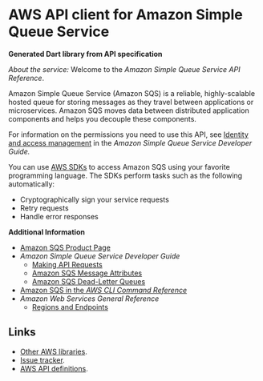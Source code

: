 # AWS API client for Amazon Simple Queue Service

**Generated Dart library from API specification**

*About the service:*
Welcome to the <i>Amazon Simple Queue Service API Reference</i>.

Amazon Simple Queue Service (Amazon SQS) is a reliable, highly-scalable
hosted queue for storing messages as they travel between applications or
microservices. Amazon SQS moves data between distributed application
components and helps you decouple these components.

For information on the permissions you need to use this API, see <a
href="https://docs.aws.amazon.com/AWSSimpleQueueService/latest/SQSDeveloperGuide/sqs-authentication-and-access-control.html">Identity
and access management</a> in the <i>Amazon Simple Queue Service Developer
Guide.</i>

You can use <a href="https://aws.amazon.com/tools/#sdk">AWS SDKs</a> to
access Amazon SQS using your favorite programming language. The SDKs perform
tasks such as the following automatically:

<ul>
<li>
Cryptographically sign your service requests
</li>
<li>
Retry requests
</li>
<li>
Handle error responses
</li>
</ul>
<b>Additional Information</b>

<ul>
<li>
<a href="https://aws.amazon.com/sqs/">Amazon SQS Product Page</a>
</li>
<li>
<i>Amazon Simple Queue Service Developer Guide</i>

<ul>
<li>
<a
href="https://docs.aws.amazon.com/AWSSimpleQueueService/latest/SQSDeveloperGuide/sqs-making-api-requests.html">Making
API Requests</a>
</li>
<li>
<a
href="https://docs.aws.amazon.com/AWSSimpleQueueService/latest/SQSDeveloperGuide/sqs-message-metadata.html#sqs-message-attributes">Amazon
SQS Message Attributes</a>
</li>
<li>
<a
href="https://docs.aws.amazon.com/AWSSimpleQueueService/latest/SQSDeveloperGuide/sqs-dead-letter-queues.html">Amazon
SQS Dead-Letter Queues</a>
</li>
</ul> </li>
<li>
<a
href="https://docs.aws.amazon.com/cli/latest/reference/sqs/index.html">Amazon
SQS in the <i>AWS CLI Command Reference</i> </a>
</li>
<li>
<i>Amazon Web Services General Reference</i>

<ul>
<li>
<a
href="https://docs.aws.amazon.com/general/latest/gr/rande.html#sqs_region">Regions
and Endpoints</a>
</li>
</ul> </li>
</ul>

## Links

- [Other AWS libraries](https://github.com/agilord/aws_client/tree/master/generated).
- [Issue tracker](https://github.com/agilord/aws_client/issues).
- [AWS API definitions](https://github.com/aws/aws-sdk-js/tree/master/apis).
